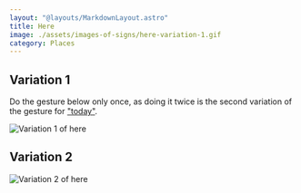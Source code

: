 ```yaml
---
layout: "@layouts/MarkdownLayout.astro"
title: Here
image: ./assets/images-of-signs/here-variation-1.gif
category: Places
---
```


## Variation 1

Do the gesture below only once, as doing it twice
is the second variation of the gesture for ["today"](./today#variation-2).

![Variation 1 of here](@signs/here-variation-1.gif)

## Variation 2

![Variation 2 of here](@signs/here-variation-2.gif)
